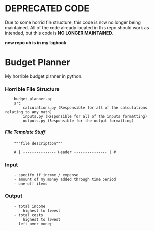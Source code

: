 
 # DEPRECATED CODE
 Due to some horrid file structure, this code is now no longer being maintained. All of the code already located in this repo should work as intended, but this code is **NO LONGER MAINTAINED**.

 **new repo uh is in my logbook**

# Budget Planner
 My horrible budget planner in python.

### Horrible File Structure
```
    budget_planner.py
    src
        calculations.py (Responsible for all of the calculations relating to any math)
        inputs.py (Responsible for all of the inputs formatting)
        outputs.py (Responsible for the output formatting)

```
##### File Template Stuff
```
    """file description"""

    # | --------------- Header --------------- | #

```

### Input
```
    - specify if income / expense
    - amount of my money added through time period
    - one-off items
```

### Output
```
    - total income
        highest to lowest
    - total costs
        highest to lowest
    - left over money 
```

